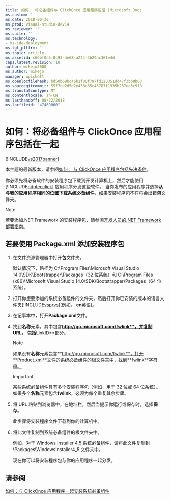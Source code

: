 ```yaml
---
title: 如何： 将必备组件与 ClickOnce 应用程序包括 |Microsoft Docs
ms.custom: ''
ms.date: 2018-06-30
ms.prod: visual-studio-dev14
ms.reviewer: ''
ms.suite: ''
ms.technology:
- vs-ide-deployment
ms.tgt_pltfrm: ''
ms.topic: article
ms.assetid: c66bf0a5-8c93-4e68-a224-3b29ac36fe4d
caps.latest.revision: 18
author: mikejo5000
ms.author: mikejo
manager: wpickett
ms.openlocfilehash: bd50b69bc46b1f00f797fd120351dd47f3bb8b03
ms.sourcegitcommit: 55f7ce2d5d2e458e35c45787f1935b237ee5c9f8
ms.translationtype: MT
ms.contentlocale: zh-CN
ms.lasthandoff: 08/22/2018
ms.locfileid: "47469060"
---
```

# <a name="how-to-include-prerequisites-with-a-clickonce-application"></a>如何：将必备组件与 ClickOnce 应用程序包括在一起
[!INCLUDE[vs2017banner](../includes/vs2017banner.md)]

本主题的最新版本，请参阅[如何： 与 ClickOnce 应用程序包括先决条件](https://docs.microsoft.com/visualstudio/deployment/how-to-include-prerequisites-with-a-clickonce-application)。  
  
你必须先将必备软件的安装程序包下载到开发计算机上，然后才能使用 [!INCLUDE[ndptecclick](../includes/ndptecclick-md.md)] 应用程序分发这些软件。 当你发布的应用程序并选择**从与我的应用程序相同的位置下载系统必备组件**，如果安装程序包不在将会出错**包**文件夹。  
  
> [!NOTE]
>  若要添加.NET Framework 的安装程序包，请参阅[开发人员的.NET Framework 部署指南](http://msdn.microsoft.com/library/ee942965\(v=vs.110\).aspx)。  
  
##  <a name="Package"></a> 若要使用 Package.xml 添加安装程序包  
  
1.  在文件资源管理器中打开**包**文件夹。  
  
     默认情况下，路径为 C:\Program Files\Microsoft Visual Studio 14.0\SDK\Bootstrapper\Packages（32 位系统）和 C:\Program Files (x86)\Microsoft Visual Studio 14.0\SDK\Bootstrapper\Packages（64 位系统）。  
  
2.  打开你想要添加的系统必备组件的文件夹，然后打开你已安装的版本的语言文件夹[!INCLUDE[vsprvs](../includes/vsprvs-md.md)](例如， **en**英语)。  
  
3.  在记事本中，打开**Package.xml**文件。  
  
4.  找到**名称**元素，其中包含**http://go.microsoft.com/fwlink**，并复制 URL。 包括**LinkID**部分。  
  
    > [!NOTE]
    >  如果没有**名称**元素包含**http://go.microsoft.com/fwlink**，打开**Product.xml**文件的系统必备组件的根文件夹中，找到**fwlink**字符串。  
  
    > [!IMPORTANT]
    >  某些系统必备组件具有多个安装程序包（例如，用于 32 位或 64 位系统）。 如果多个**名称**元素包含**fwlink**，必须为每个重复其余步骤。  
  
5.  将 URL 粘贴到浏览器中，在地址栏，然后当提示你运行或保存时，选择**保存**。  
  
     此步骤将安装程序文件下载到你的计算机中。  
  
6.  将此文件复制到系统必备组件的根文件夹中。  
  
     例如，对于 Windows Installer 4.5 系统必备组件，请将此文件复制到 \Packages\WindowsInstaller4_5 文件夹中。  
  
     现在你可以将安装程序包与你的应用程序一起分发。  
  
## <a name="see-also"></a>请参阅  
 [如何：与 ClickOnce 应用程序一起安装系统必备组件](../deployment/how-to-install-prerequisites-with-a-clickonce-application.md)



